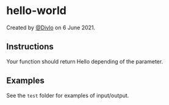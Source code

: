 # hello-world

Created by [@Divlo](https://github.com/Divlo) on 6 June 2021.

## Instructions

Your function should return Hello depending of the parameter.

## Examples

See the `test` folder for examples of input/output.
